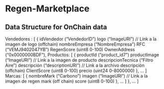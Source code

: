 # Regen-Marketplace

## Data Structure for OnChain data

Vendedores : [ {
	idVendedor (“VendedorID”)
	logo (“ImageURI”) // Link a la imagen de logo (offchain)
	nombreEmpresa (“NombreEmpresa”)
	RFC (“VEMJ9402047YB”)
	RegenScore (uint8 0-100)
	OwnerAddress (“0x0000000BDF”),
	Productos: [ {
		productId (“product_id7”)
		productImage (“ImageURI”) // Link a la imagen de producto
		descripcionTecnica (“Filtro Aire”)
		descripción (“descriptionURI”) // Link a la archivo descripción (offchain)
		ClientScore (uint8 0-100)
		precio (uint24 0-8000000)
	}, … ]
	Marcas:  [ {
		nombreMark (“Carbono”)
		imagen (“ImageURI”) // Link a la imagen de regen mark (off chain)
		score (uint8 0-100)
	},  … ]
}, ... ]
